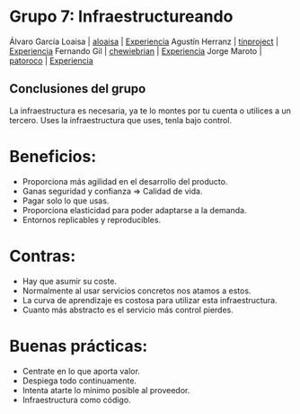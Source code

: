 # Grupo 7: Infraestructureando 

Álvaro García Loaisa | [aloaisa](https://twitter.com/aloaisa) | [Experiencia](http://ftt.programania.net/experiencias/4.html) 
Agustín Herranz | [tinproject](https://twitter.com/tinproject) | [Experiencia](http://ftt.programania.net/experiencias/5.html) 
Fernando Gil | [chewiebrian](https://twitter.com/chewiebrian) | [Experiencia](http://ftt.programania.net/experiencias/12.html) 
Jorge Maroto | [patoroco](https://twitter.com/patoroco) | [Experiencia](http://ftt.programania.net/experiencias/31.html) 
 

## Conclusiones del grupo
La infraestructura es necesaria, ya te lo montes por tu cuenta o utilices a un tercero. Uses la infraestructura que uses, tenla bajo control.


# Beneficios:
- Proporciona más agilidad en el desarrollo del producto.
- Ganas seguridad y confianza => Calidad de vida.
- Pagar solo lo que usas.
- Proporciona elasticidad para poder adaptarse a la demanda.
- Entornos replicables y reproducibles. 

# Contras:
- Hay que asumir su coste.
- Normalmente al usar servicios concretos nos atamos a estos.
- La curva de aprendizaje es costosa para utilizar esta infraestructura.
- Cuanto más abstracto es el servicio más control pierdes.

# Buenas prácticas:
- Centrate en lo que aporta valor.
- Despiega todo continuamente.
- Intenta atarte lo mínimo posible al proveedor.
- Infraestructura como código.
